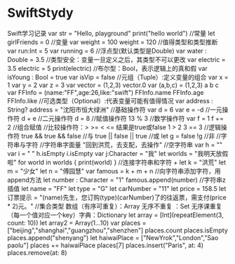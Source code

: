 # SwiftStydy
Swift学习记录
var str = "Hello, playground"
print("hello world")
//常量
let girlFriends = 0
//变量
var weight = 100
weight = 120
//值得类型和类型推断
var run:Int = 5
var running = 6
//浮点型(默认类型是Double)
var water : Double = 3.5
//类型安全：变量一旦定义之后，其类型不可以更改
var electric = 3.5
electric = 5
print(electric)
//布尔型：Bool，表示逻辑上的真和假
var isYoung : Bool = true
var isVip = false
//元组（Tuple）:定义变量的组合
var x = 1
var y = 2
var z = 3
var vector = (1,2,3)
vector.0
var (a,b,c) = (1,2,3)
a
b
c
var FFInfo = (name:"FF",age:26,like:"swift")
FFInfo.name
FFInfo.age
FFInfo.like
//可选类型（Optional）:代表变量可能有值得情况
var address : String?
address = "沈阳市恒大绿洲"
//基础操作符
var d = 6
var e = -d      //一元操作符
d + e       //二元操作符
d = 8       //赋值操作符
13 % 3      //数学操作符
var f = 1
f += 2      //组合赋值
//比较操作符：> >= < <= 结果是true或false
1 > 2
3 == 3
//逻辑操作符
true && true && false   //与
true || false || true   //或
let g = false
!g  //非
//字符串与字符
//字符串字面量
"回到洪荒，去支配，去操作"
//空字符串
var h = ""
var i = " "
h.isEmpty
i.isEmpty
var j:Character = "我"
let worlds = "我明天放假啦"
for world in worlds {
    print(world)
}
//连接字符串和字符 +
let k = "洪荒"
let m = "少女"
let n = "傅园慧"
var famous = k + m + n
//向字符串添加字符，用append方法
let number : Character = "1"
famous.append(number)
//字符串z插值
let name = "FF"
let type = "G"
let carNumber = "11"
let price = 158.5
let 订票提示 = "\(name)先生，您订购\(type)\(carNumber)了的往返票，需支付\(price * 2)元。"
//集合类型 数组（有序可重复）：Array 无序不重复 ：Set  无序课重复（每一个值对应一个key）字典：Dictionary
let array = [Int](repeatElement(3, count: 10))
let array2 = Array(1...10)
var places = ["beijing","shanghai","guangzhou","shenzhen"]
places.count
places.isEmpty
places.append("shenyang")
let haiwaiPlace = ["NewYrok","London","Sao paolu"]
places += haiwaiPlace
places[7]
places.insert("Paris", at: 4)
places.remove(at: 8)
